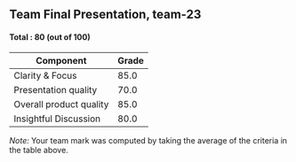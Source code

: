 ## Team Final Presentation, team-23

#### Total : 80 (out of 100)

| Component   | Grade   |
| ----------- | ---- |
| Clarity & Focus | 85.0  |
| Presentation quality | 70.0  |
| Overall product quality | 85.0  |
| Insightful Discussion | 80.0  |


_Note:_ Your team mark was computed by taking the average of the criteria in the table above.


